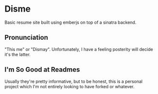 # Disme

Basic resume site built using emberjs on top of a sinatra backend.

## Pronunciation
"This me" or "Dismay". Unfortunately, I have a feeling posterity will decide
it's the latter.

## I'm So Good at Readmes
Usually they're pretty informative, but to be honest, this is a personal project
which I'm not entirely looking to have forked or whatever.


